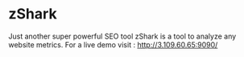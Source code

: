 # zShark
Just another super powerful SEO tool
zShark is a tool to analyze any website metrics. For a live demo visit : http://3.109.60.65:9090/
